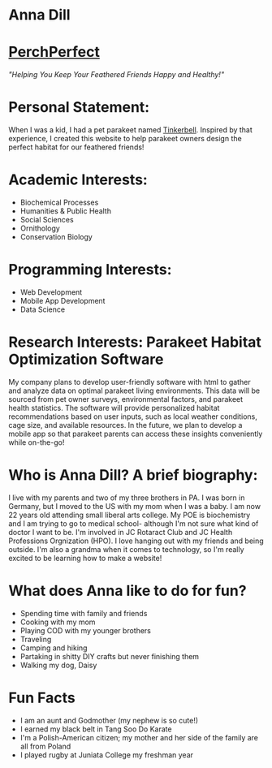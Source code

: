 # Anna Dill

# [PerchPerfect](https://unsplash.com/photos/a-couple-of-birds-sitting-on-top-of-a-tree-branch-r2dOieBZt6c)
  _"Helping You Keep Your Feathered Friends Happy and Healthy!"_

# Personal Statement: 
When I was a kid, I had a pet parakeet named [Tinkerbell](https://t3.ftcdn.net/jpg/08/49/26/80/360_F_849268054_rYtzxkbxvcr6y3F0kz3VskMIJxWVAQN1.jpg). Inspired by that experience, I created this website to help parakeet owners design the perfect habitat for our feathered friends!
 
# Academic Interests:
* Biochemical Processes
* Humanities & Public Health
* Social Sciences
* Ornithology 
* Conservation Biology

# Programming Interests: 
* Web Development
* Mobile App Development
* Data Science

# Research Interests: Parakeet Habitat Optimization Software 
My company plans to develop user-friendly software with html to gather and analyze data on optimal parakeet living environments. This data will be sourced from pet owner surveys, environmental factors, and parakeet health statistics. The software will provide personalized habitat recommendations based on user inputs, such as local weather conditions, cage size, and available resources. In the future, we plan to develop a mobile app so that parakeet parents can access these insights conveniently while on-the-go!

# Who is Anna Dill? A brief biography:
I live with my parents and two of my three brothers in PA. I was born in Germany, but I moved to the US with my mom when I was a baby. I am now 22 years old attending small liberal arts college. My POE is biochemistry and I am trying to go to medical school- although I'm not sure what kind of doctor I want to be. I'm involved in JC Rotaract Club and JC Health Professions Orgnization (HPO). I love hanging out with my friends and being outside. I'm also a grandma when it comes to technology, so I'm really excited to be learning how to make a website!

# What does Anna like to do for fun?
* Spending time with family and friends
* Cooking with my mom
* Playing COD with my younger brothers
* Traveling
* Camping and hiking
* Partaking in shitty DIY crafts but never finishing them
* Walking my dog, Daisy

# Fun Facts
* I am an aunt and Godmother (my nephew is so cute!)
* I earned my black belt in Tang Soo Do Karate
* I'm a Polish-American citizen; my mother and her side of the family are all from Poland
* I played rugby at Juniata College my freshman year

